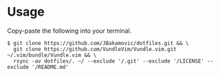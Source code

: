 # Usage

Copy-paste the following into your terminal.
  ```
  $ git clone https://github.com/JBakamovic/dotfiles.git && \
    git clone https://github.com/VundleVim/Vundle.vim.git ~/.vim/bundle/Vundle.vim && \
    rsync -av dotfiles/. ~/ --exclude '/.git' --exclude '/LICENSE' --exclude '/README.md'
 ```
